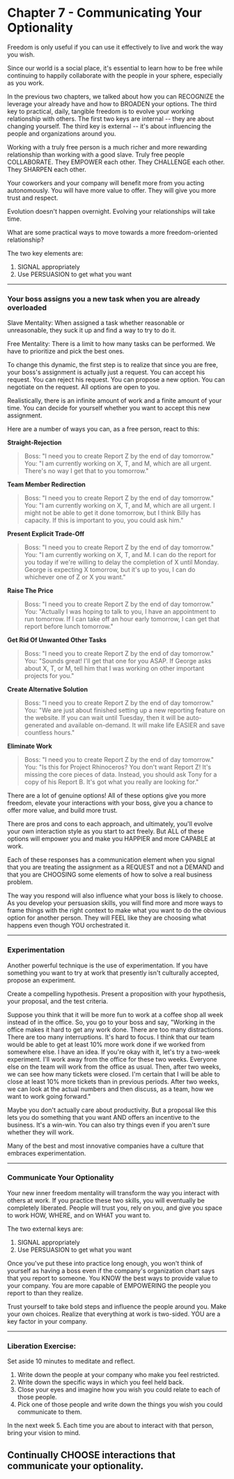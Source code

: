 # Chapter 7 - Communicating Your Optionality

Freedom is only useful if you can use it effectively to live and work the way you wish. 

Since our world is a social place, it's essential to learn how to be free while continuing to happily collaborate with the people in your sphere, especially as you work. 

In the previous two chapters, we talked about how you can RECOGNIZE the leverage your already have and how to BROADEN your options. The third key to practical, daily, tangible freedom is to evolve your working relationship with others. The first two keys are internal -- they are about changing yourself. The third key is external -- it's about influencing the people and organizations around you.

Working with a truly free person is a much richer and more rewarding relationship than working with a good slave. Truly free people COLLABORATE. They EMPOWER each other. They CHALLENGE each other. They SHARPEN each other. 

Your coworkers and your company will benefit more from you acting autonomously. You will have more value to offer. They will give you more trust and respect.

Evolution doesn't happen overnight. Evolving your relationships will take time.

What are some practical ways to move towards a more freedom-oriented relationship?

The two key elements are:

1) SIGNAL appropriately
2) Use PERSUASION to get what you want

----

### Your boss assigns you a new task when you are already overloaded

Slave Mentality: When assigned a task whether reasonable or unreasonable, they suck it up and find a way to try to do it. 

Free Mentality: There is a limit to how many tasks can be performed. We have to prioritize and pick the best ones.

To change this dynamic, the first step is to realize that since you are free, your boss's assignment is actually just a request. You can accept his request. You can reject his request. You can propose a new option. You can negotiate on the request. All options are open to you.

Realistically, there is an infinite amount of work and a finite amount of your time. You can decide for yourself whether you want to accept this new assignment. 

Here are a number of ways you can, as a free person, react to this:

**Straight-Rejection**

> Boss: "I need you to create Report Z by the end of day tomorrow."
You: "I am currently working on X, T, and M, which are all urgent. There's no way I get that to you tomorrow."


**Team Member Redirection**

> Boss: "I need you to create Report Z by the end of day tomorrow."
You: "I am currently working on X, T, and M, which are all urgent. I might not be able to get it done tomorrow, but I think Billy has capacity. If this is important to you, you could ask him."

**Present Explicit Trade-Off**

> Boss: "I need you to create Report Z by the end of day tomorrow."
You: "I am currently working on X, T, and M. I can do the report for you today if we're willing to delay the completion of X until Monday. George is expecting X tomorrow, but it's up to you, I can do whichever one of Z or X you want."


**Raise The Price**

> Boss: "I need you to create Report Z by the end of day tomorrow."
You: "Actually I was hoping to talk to you, I have an appointment to run tomorrow. If I can take off an hour early tomorrow, I can get that report before lunch tomorrow."

**Get Rid Of Unwanted Other Tasks**

> Boss: "I need you to create Report Z by the end of day tomorrow."
You: "Sounds great! I'll get that one for you ASAP. If George asks about X, T, or M, tell him that I was working on other important projects for you."

**Create Alternative Solution**

> Boss: "I need you to create Report Z by the end of day tomorrow."
You: "We are just about finished setting up a new reporting feature on the website. If you can wait until Tuesday, then it will be auto-generated and available on-demand. It will make life EASIER and save countless hours."

**Eliminate Work**

> Boss: "I need you to create Report Z by the end of day tomorrow."
You: "Is this for Project Rhinoceros? You don't want Report Z! It's missing the core pieces of data. Instead, you should ask Tony for a copy of his Report B. It's got what you really are looking for."

There are a lot of genuine options! All of these options give you more freedom, elevate your interactions with your boss, give you a chance to offer more value, and build more trust. 

There are pros and cons to each approach, and ultimately, you'll evolve your own interaction style as you start to act freely. But ALL of these options will empower you and make you HAPPIER and more CAPABLE at work. 

Each of these responses has a communication element when you signal that you are treating the assignment as a REQUEST and not a DEMAND and that you are CHOOSING some elements of how to solve a real business problem. 

The way you respond will also influence what your boss is likely to choose. As you develop your persuasion skills, you will find more and more ways to frame things with the right context to make what you want to do the obvious option for another person. They will FEEL like they are choosing what happens even though YOU orchestrated it.

----

### Experimentation

Another powerful technique is the use of experimentation. If you have something you want to try at work that presently isn't culturally accepted, propose an experiment.

Create a compelling hypothesis. Present a proposition with your hypothesis, your proposal, and the test criteria. 

Suppose you think that it will be more fun to work at a coffee shop all week instead of in the office. So, you go to your boss and say, "Working in the office makes it hard to get any work done. There are too many distractions. There are too many interruptions. It's hard to focus. I think that our team would be able to get at least 10% more work done if we worked from somewhere else. I have an idea. If you're okay with it, let's try a two-week experiment. I'll work away from the office for these two weeks. Everyone else on the team will work from the office as usual. Then, after two weeks, we can see how many tickets were closed. I'm certain that I will be able to close at least 10% more tickets than in previous periods. After two weeks, we can look at the actual numbers and then discuss, as a team, how we want to work going forward."

Maybe you don't actually care about productivity. But a proposal like this lets you do something that you want AND offers an incentive to the business. It's a win-win. You can also try things even if you aren't sure whether they will work. 

Many of the best and most innovative companies have a culture that embraces experimentation. 

----

### Communicate Your Optionality

Your new inner freedom mentality will transform the way you interact with others at work. If you practice these two skills, you will eventually be completely liberated. People will trust you, rely on you, and give you space to work HOW, WHERE, and on WHAT you want to.

The two external keys are:

1) SIGNAL appropriately
2) Use PERSUASION to get what you want

Once you've put these into practice long enough, you won't think of yourself as having a boss even if the company's organization chart says that you report to someone. You KNOW the best ways to provide value to your company. You are more capable of EMPOWERING the people you report to than they realize. 

Trust yourself to take bold steps and influence the people around you. Make your own choices. Realize that everything at work is two-sided. YOU are a key factor in your company.

----

### Liberation Exercise:

Set aside 10 minutes to meditate and reflect.
1. Write down the people at your company who make you feel restricted.
2. Write down the specific ways in which you feel held back.
3. Close your eyes and imagine how you wish you could relate to each of those people.
4. Pick one of those people and write down the things you wish you could communicate to them.

In the next week
5. Each time you are about to interact with that person, bring your vision to mind.

## Continually CHOOSE interactions that communicate your optionality.
